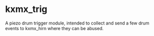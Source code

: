 # kxmx_trig

A piezo drum trigger module, intended to collect and send a few drum events to kxmx_hirn where they can be abused.
